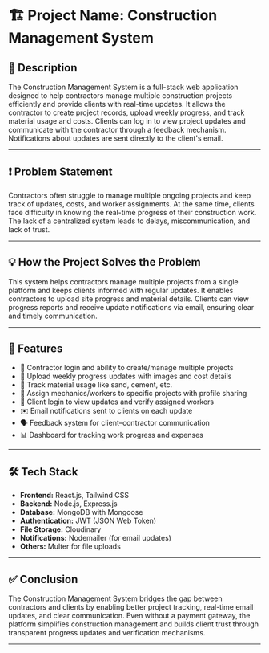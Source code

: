 # 🏗️ Project Name: Construction Management System

## 📄 Description

The Construction Management System is a full-stack web application designed to help contractors manage multiple construction projects efficiently and provide clients with real-time updates. It allows the contractor to create project records, upload weekly progress, and track material usage and costs. Clients can log in to view project updates and communicate with the contractor through a feedback mechanism. Notifications about updates are sent directly to the client's email.

---

## ❗ Problem Statement

Contractors often struggle to manage multiple ongoing projects and keep track of updates, costs, and worker assignments. At the same time, clients face difficulty in knowing the real-time progress of their construction work. The lack of a centralized system leads to delays, miscommunication, and lack of trust.

---

## 💡 How the Project Solves the Problem

This system helps contractors manage multiple projects from a single platform and keeps clients informed with regular updates. It enables contractors to upload site progress and material details. Clients can view progress reports and receive update notifications via email, ensuring clear and timely communication.

---

## 🚀 Features

- 👷 Contractor login and ability to create/manage multiple projects
- 📁 Upload weekly progress updates with images and cost details
- 🧱 Track material usage like sand, cement, etc.
- 👥 Assign mechanics/workers to specific projects with profile sharing
- 👤 Client login to view updates and verify assigned workers
- ✉️ Email notifications sent to clients on each update
- 🗣️ Feedback system for client–contractor communication
- 📊 Dashboard for tracking work progress and expenses

---

## 🛠️ Tech Stack

- **Frontend:** React.js, Tailwind CSS
- **Backend:** Node.js, Express.js
- **Database:** MongoDB with Mongoose
- **Authentication:** JWT (JSON Web Token)
- **File Storage:** Cloudinary
- **Notifications:** Nodemailer (for email updates)
- **Others:** Multer for file uploads

---

## ✅ Conclusion

The Construction Management System bridges the gap between contractors and clients by enabling better project tracking, real-time email updates, and clear communication. Even without a payment gateway, the platform simplifies construction management and builds client trust through transparent progress updates and verification mechanisms.

---
